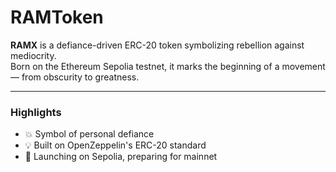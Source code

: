 # RAMToken

**RAMX** is a defiance-driven ERC-20 token symbolizing rebellion against mediocrity.  
Born on the Ethereum Sepolia testnet, it marks the beginning of a movement — from obscurity to greatness.

---

### Highlights

- 💥 Symbol of personal defiance
- 💡 Built on OpenZeppelin's ERC-20 standard
- 🚀 Launching on Sepolia, preparing for mainnet

